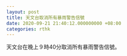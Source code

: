 ```yaml
---
layout: post
title: 天文台取消所有暴雨警告信號
date: 2020-09-21 21:40:12.000000000 +08:00
categories: rthk
---
```


天文台在晚上９時40分取消所有暴雨警告信號。

